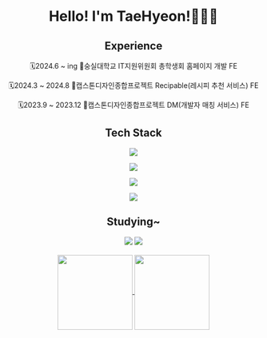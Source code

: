 <div align='center'>
  <h1>Hello! I'm TaeHyeon!🧑🏻‍💻</h1>
</div>
<h2 align='center'>Experience</h2>
<div align='center'>
  <p>🗓️2024.6 ~ ing 📒숭실대학교 IT지원위원회 총학생회 홈페이지 개발 FE</p>
  <p>🗓️2024.3 ~ 2024.8 📒캡스톤디자인종합프로젝트 Recipable(레시피 추천 서비스) FE</p>
  <p>🗓️2023.9 ~ 2023.12 📒캡스톤디자인종합프로젝트 DM(개발자 매칭 서비스) FE</p>
</div>
<h2 align="center">Tech Stack</h2>
<p align="center">
  <a href="https://skillicons.dev">
    <img src="https://skillicons.dev/icons?i=html,css,js,ts,react,python" />
  </a>
</p>
<p align="center">
  <a href="https://skillicons.dev">
    <img src="https://skillicons.dev/icons?i=vite,git,github,vercel,vscode,figma&theme=dark" />
  </a>
</p>
<p align="center">
  <a href="https://skillicons.dev">
    <img src="https://skillicons.dev/icons?i=styledcomponents,tailwind,notion,npm,yarn" />
  </a>
</p>
<div align='center'>
  <img src="https://img.shields.io/badge/recoil-3578E5?style=for-the-badge&logo=recoil&logoColor=white">
</div>
<h2 align="center">Studying~</h2>
<div align='center'>
  <img src="https://img.shields.io/badge/Next.js-000000?style=for-the-badge&logo=nextdotjs&logoColor=white">
  <img src="https://img.shields.io/badge/Node.js-5FA04E?style=for-the-badge&logo=nextdotjs&logoColor=white">
</div>
<br/>
<div align='center'>
  <a href="https://github.com/anuraghazra/github-readme-stats">
    <img height=150 align="center" src="https://github-readme-stats.vercel.app/api?username=dvp-tae&theme=prussian" />
  </a>
  <a href="https://github.com/anuraghazra/convoychat">
    <img height=150 align="center" src="https://github-readme-stats.vercel.app/api/top-langs?username=dvp-tae&layout=compact&langs_count=8&card_width=320&theme=prussian" />
  </a>
</div>
